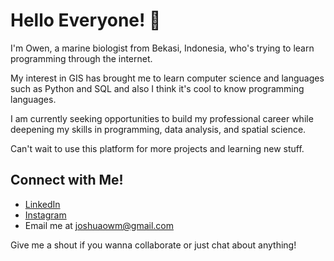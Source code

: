 # Hello Everyone! 👋

I'm Owen, a marine biologist from Bekasi, Indonesia, who's trying to learn programming through the internet.

My interest in GIS has brought me to learn computer science and languages such as Python and SQL and also I think it's cool to know programming languages.

I am currently seeking opportunities to build my professional career while deepening my skills in programming, data analysis, and spatial science.

Can't wait to use this platform for more projects and learning new stuff.

## Connect with Me!

- [LinkedIn](https://www.linkedin.com/in/joshua-owen-mangotang/)
- [Instagram](https://www.instagram.com/joshuaowm/)
- Email me at joshuaowm@gmail.com

Give me a shout if you wanna collaborate or just chat about anything!

<!---
joshuaowm/joshuaowm is a ✨ special ✨ repository because its `README.md` (this file) appears on your GitHub profile.
You can click the Preview link to take a look at your changes.
--->

